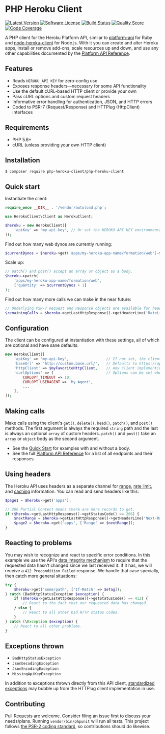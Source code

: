 # PHP Heroku Client
[![Latest Version](https://img.shields.io/github/release/TransitScreen/php-heroku-client.svg?style=flat-square)](https://github.com/TransitScreen/php-heroku-client/releases)
[![Software License](https://img.shields.io/badge/license-MIT-brightgreen.svg?style=flat-square)](LICENSE)
[![Build Status](https://img.shields.io/travis/TransitScreen/php-heroku-client.svg?style=flat-square)](https://travis-ci.org/TransitScreen/php-heroku-client)
[![Quality Score](https://img.shields.io/scrutinizer/g/TransitScreen/php-heroku-client.svg?style=flat-square)](https://scrutinizer-ci.com/g/TransitScreen/php-heroku-client)
[![Code Coverage](https://img.shields.io/scrutinizer/coverage/g/TransitScreen/php-heroku-client.svg?style=flat-square)](https://scrutinizer-ci.com/g/TransitScreen/php-heroku-client)

A PHP client for the Heroku Platform API, similar to [platform-api](https://github.com/heroku/platform-api) for Ruby and [node-heroku-client](https://github.com/heroku/node-heroku-client) for Node.js. With it you can create and alter Heroku apps, install or remove add-ons, scale resources up and down, and use any other capabilities documented by the [Platform API Reference](https://devcenter.heroku.com/articles/platform-api-reference).

## Features
- Reads `HEROKU_API_KEY` for zero-config use
- Exposes response headers—necessary for some API functionality
- Use the default cURL-based HTTP client or provide your own
- Pass cURL options and custom request headers
- Informative error handling for authentication, JSON, and HTTP errors
- Coded to PSR-7 (Request/Response) and HTTPlug (HttpClient) interfaces

## Requirements
- PHP 5.6+
- cURL (unless providing your own HTTP client)

## Installation
```
$ composer require php-heroku-client/php-heroku-client
```

## Quick start
Instantiate the client:
```php
require_once __DIR__ . '/vendor/autoload.php';

use HerokuClient\Client as HerokuClient;

$heroku = new HerokuClient([
    'apiKey' => 'my-api-key', // Or set the HEROKU_API_KEY environmental variable
]);
```
Find out how many web dynos are currently running:
```php
$currentDynos = $heroku->get('apps/my-heroku-app-name/formation/web')->quantity;
```
Scale up:
```php
// patch() and post() accept an array or object as a body.
$heroku->patch(
    'apps/my-heroku-app-name/formation/web',
    ['quantity' => $currentDynos + 1]
);
```
Find out how many more calls we can make in the near future:
```php
// Underlying PSR-7 Request and Response objects are available for header inspection and general debugging.
$remainingCalls = $heroku->getLastHttpResponse()->getHeaderLine('RateLimit-Remaining');
```

## Configuration
The client can be configured at instantiation with these settings, all of which are optional and have sane defaults:
```php
new HerokuClient([
    'apiKey' => 'my-api-key',                 // If not set, the client finds HEROKU_API_KEY or fails
    'baseUrl' => 'http://custom.base.url/',   // Defaults to https://api.heroku.com/
    'httpClient' => $myFavoriteHttpClient,    // Any client implementing HTTPlug's HttpClient interface
    'curlOptions' => [                        // Options can be set when using the default HTTP client
        CURLOPT_TIMEOUT => 10,
        CURLOPT_USERAGENT => 'My Agent',
        ...
    ],
]);
```

## Making calls
Make calls using the client's `get()`, `delete()`, `head()`, `patch()`, and `post()` methods. The first argument is always the required `string` path and the last is always an optional `array` of custom headers. `patch()` and `post()` take an `array` or `object` body as the second argument.
- See the [Quick Start](#quick-start) for examples with and without a body.
- See the full [Platform API Reference](https://devcenter.heroku.com/articles/platform-api-reference) for a list of all endpoints and their responses.

## Using headers
The Heroku API uses headers as a separate channel for [range](https://devcenter.heroku.com/articles/platform-api-reference#ranges), [rate limit](https://devcenter.heroku.com/articles/platform-api-reference#rate-limits), and [caching](https://devcenter.heroku.com/articles/platform-api-reference#caching) information. You can read and send headers like this:
```php
$page1 = $heroku->get('apps');

// 206 Partial Content means there are more records to get.
if ($heroku->getLastHttpResponse()->getStatusCode() == 206) {
    $nextRange = $heroku->getLastHttpResponse()->getHeaderLine('Next-Range');
    $page2 = $heroku->get('apps', ['Range' => $nextRange]);
}
```

## Reacting to problems
You may wish to recognize and react to specific error conditions. In this example we use the API's [data integrity mechanism](https://devcenter.heroku.com/articles/platform-api-reference#data-integrity) to require that the requested data hasn't changed since we last received it. If it has, we will receive a `412 Precondition Failed` response. We handle that case specially, then catch more general situations:
```php
try {
    $heroku->get('some/path', ['If-Match' => $eTag]);
} catch (BadHttpStatusException $exception) {
    if ($heroku->getLastHttpResponse()->getStatusCode() == 412) {
        // React to the fact that our requested data has changed.
    } else {
        // React to all other bad HTTP status codes.
    }
} catch (\Exception $exception) {
    // React to all other problems.
}
```

## Exceptions thrown
- `BadHttpStatusException`
- `JsonDecodingException`
- `JsonEncodingException`
- `MissingApiKeyException`

In addition to exceptions thrown directly from this API client, [standardized exceptions](http://docs.php-http.org/en/latest/httplug/exceptions.html) may bubble up from the HTTPlug client implementation in use.

## Contributing
Pull Requests are welcome. Consider filing an issue first to discuss your needs/plans. Running `vendor/bin/phpunit` will run all tests. This project follows [the PSR-2 coding standard](https://github.com/php-fig/fig-standards/blob/master/accepted/PSR-2-coding-style-guide.md), so contributions should do likewise.
